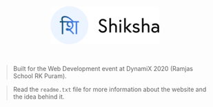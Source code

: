 [<p align="center"><img src="./readme/shiksha.svg" width="50%" /></p>](https://arhaanb.co/shiksha)

<br>

> Built for the Web Development event at DynamiX 2020 (Ramjas School RK Puram).

> Read the `readme.txt` file for more information about the website and the idea behind it.

